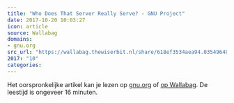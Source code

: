```yaml
---
title: "Who Does That Server Really Serve? - GNU Project"
date: 2017-10-20 10:03:27
icon: article
source: Wallabag
domains:
- gnu.org
src_url: "https://wallabag.thewiserbit.nl/share/618ef3534aea94.03549648"
2017: "10"
categories:
---
```

Het oorspronkelijke artikel kan je lezen op [gnu.org](https://www.gnu.org/philosophy/who-does-that-server-really-serve.html) of [op Wallabag](https://wallabag.thewiserbit.nl/share/618ef3534aea94.03549648). De leestijd is ongeveer 16 minuten.